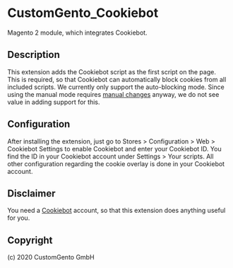 # CustomGento_Cookiebot
Magento 2 module, which integrates Cookiebot.

## Description
This extension adds the Cookiebot script as the first script on the page. This is required, so that Cookiebot can automatically block cookies from all included scripts. We currently only support the auto-blocking mode. Since using the manual mode requires [manual changes](https://www.cookiebot.com/en/manual-implementation/) anyway, we do not see value in adding support for this.

## Configuration
After installing the extension, just go to Stores > Configuration > Web > Cookiebot Settings to enable Cookiebot and enter your Cookiebot ID. You find the ID in your Cookiebot account under Settings > Your scripts. All other configuration regarding the cookie overlay is done in your Cookiebot account.

## Disclaimer
You need a [Cookiebot](https://www.cookiebot.com/) account, so that this extension does anything useful for you.

## Copyright
(c) 2020 CustomGento GmbH
